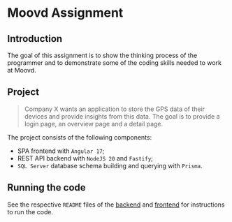 # Moovd Assignment

## Introduction

The goal of this assignment is to show the thinking process of the programmer and to demonstrate some of the coding skills needed to work at Moovd.

## Project
>
> Company X wants an application to store the GPS data of their devices and provide insights from this
data. The goal is to provide a login page, an overview page and a detail page.

The project consists of the following components:

- SPA frontend with `Angular 17`;
- REST API backend with `NodeJS 20` and `Fastify`;
- `SQL Server` database schema building and querying with `Prisma`.

## Running the code

See the respective `README` files of the [backend](/backend/README.md) and [frontend](/frontend/README.md) for instructions to run the code.
